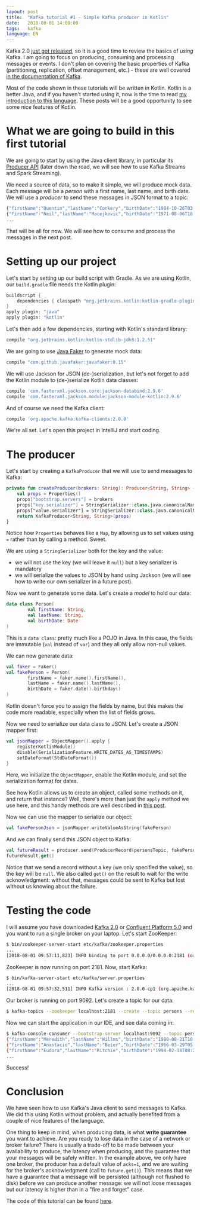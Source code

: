 ```yaml
---
layout: post
title:  "Kafka tutorial #1 - Simple Kafka producer in Kotlin"
date:   2018-08-01 14:00:00
tags:   kafka
language: EN
---
```


Kafka 2.0 [just got released](http://kafka.apache.org/downloads#2.0.0), so it is a good time to review the basics of _using_ Kafka. I am going to focus on producing, consuming and processing messages or events. I don't plan on covering the basic properties of Kafka (partitioning, replication, offset management, etc.) - these are well covered [in the documentation of Kafka](https://kafka.apache.org/documentation/).

Most of the code shown in these tutorials will be written in Kotlin. Kotlin is a better Java, and if you haven't started using it, now is the time to read [my introduction to this language](/2018/02/03/my-journey-with-kotlin-part-1-how-i-came-to-dislike-java.html). These posts will be a good opportunity to see some nice features of Kotlin.

# What we are going to build in this first tutorial

We are going to start by using the Java client library, in particular its [Producer API](https://kafka.apache.org/20/javadoc/index.html?org/apache/kafka/clients/producer/KafkaProducer.html) (later down the road, we will see how to use Kafka Streams and Spark Streaming).

We need a source of data, so to make it simple, we will produce mock data. Each message will be a _person_ with a first name, last name, and birth date. We will use a _producer_ to send these messages in JSON format to a topic:

```javascript
{"firstName":"Quentin","lastName":"Corkery","birthDate":"1984-10-26T03:52:14.449+0000"}
{"firstName":"Neil","lastName":"Macejkovic","birthDate":"1971-08-06T18:03:11.533+0000"}
...
```

That will be all for now. We will see how to consume and process the messages in the next post.

# Setting up our project

Let's start by setting up our build script with Gradle. As we are using Kotlin, our `build.gradle` file needs the Kotlin plugin:

```gradle
buildscript {
    dependencies { classpath "org.jetbrains.kotlin:kotlin-gradle-plugin:1.2.51" }
}
apply plugin: "java"
apply plugin: "kotlin"
```

Let's then add a few dependencies, starting with Kotlin's standard library:

```gradle
compile "org.jetbrains.kotlin:kotlin-stdlib-jdk8:1.2.51"
```

We are going to use [Java Faker](https://github.com/DiUS/java-faker) to generate mock data:

```gradle
compile "com.github.javafaker:javafaker:0.15"
```

We will use Jackson for JSON (de-)serialization, but let's not forget to add the Kotlin module to (de-)serialize Kotlin data classes:

```gradle
compile 'com.fasterxml.jackson.core:jackson-databind:2.9.6'
compile 'com.fasterxml.jackson.module:jackson-module-kotlin:2.9.6'
```

And of course we need the Kafka client:

```gradle
compile 'org.apache.kafka:kafka-clients:2.0.0'
```

We're all set. Let's open this project in IntelliJ and start coding.

# The producer

Let's start by creating a `KafkaProducer` that we will use to send messages to Kafka:

```kotlin
private fun createProducer(brokers: String): Producer<String, String> {
    val props = Properties()
    props["bootstrap.servers"] = brokers
    props["key.serializer"] = StringSerializer::class.java.canonicalName
    props["value.serializer"] = StringSerializer::class.java.canonicalName
    return KafkaProducer<String, String>(props)
}
```

Notice how `Properties` behaves like a `Map`, by allowing us to set values using `=` rather than by calling a method. Sweet.

We are using a `StringSerializer` both for the key and the value:
- we will not use the key (we will leave it `null`) but a key serializer is mandatory
- we will serialize the values to JSON by hand using Jackson (we will see how to write our own serializer in a future post).

Now we want to generate some data. Let's create a _model_ to hold our data:

```kotlin
data class Person(
        val firstName: String,
        val lastName: String,
        val birthDate: Date
)
```

This is a `data class`: pretty much like a POJO in Java. In this case, the fields are immutable (`val` instead of `var`) and they all only allow non-null values.

We can now generate data:

```kotlin
val faker = Faker()
val fakePerson = Person(
        firstName = faker.name().firstName(),
        lastName = faker.name().lastName(),
        birthDate = faker.date().birthday()
)
```

Kotlin doesn't force you to assign the fields by name, but this makes the code more readable, especially when the list of fields grows.

Now we need to serialize our data class to JSON. Let's create a JSON mapper first:

```kotlin
val jsonMapper = ObjectMapper().apply {
    registerKotlinModule()
    disable(SerializationFeature.WRITE_DATES_AS_TIMESTAMPS)
    setDateFormat(StdDateFormat())
}
```

Here, we initialize the `ObjectMapper`, enable the Kotlin module, and set the serialization format for dates.

See how Kotlin allows us to create an object, called some methods on it, and return that instance? Well, there's more than just the `apply` method we use here, and this handy methods are well described in [this post](https://ask.ericlin.info/post/2017/06/subtle-differences-between-kotlins-with-apply-let-also-and-run/).

Now we can use the mapper to serialize our object:

```kotlin
val fakePersonJson = jsonMapper.writeValueAsString(fakePerson)
```

And we can finally send this JSON object to Kafka:

```kotlin
val futureResult = producer.send(ProducerRecord(personsTopic, fakePersonJson))
futureResult.get()
```

Notice that we send a record without a key (we only specified the value), so the key will be `null`. We also called `get()` on the result to wait for the write acknowledgment: without that, messages could be sent to Kafka but lost without us knowing about the failure.

# Testing the code

I will assume you have downloaded [Kafka 2.0](https://kafka.apache.org/downloads#2.0.0) or [Confluent Platform 5.0](https://www.confluent.io/download/) and you want to run a single broker on your laptop. Let's start ZooKeeper:

```bash
$ bin/zookeeper-server-start etc/kafka/zookeeper.properties
...
[2018-08-01 09:57:11,823] INFO binding to port 0.0.0.0/0.0.0.0:2181 (org.apache.zookeeper.server.NIOServerCnxnFactory)
```

ZooKeeper is now running on port 2181. Now, start Kafka:

```bash
$ bin/kafka-server-start etc/kafka/server.properties
...
[2018-08-01 09:57:32,511] INFO Kafka version : 2.0.0-cp1 (org.apache.kafka.common.utils.AppInfoParser)
```

Our broker is running on port 9092. Let's create a topic for our data:

```bash
$ kafka-topics --zookeeper localhost:2181 --create --topic persons --replication-factor 1 --partitions 4
```

Now we can start the application in our IDE, and see data coming in:

```bash
$ kafka-console-consumer --bootstrap-server localhost:9092 --topic persons
{"firstName":"Meredith","lastName":"Willms","birthDate":"1980-08-21T10:13:27.533+0000"}
{"firstName":"Anastacio","lastName":"Beier","birthDate":"1966-03-29T05:00:48.993+0000"}
{"firstName":"Eudora","lastName":"Ritchie","birthDate":"1994-02-18T08:29:49.276+0000"}
...
```

Success!

# Conclusion

We have seen how to use Kafka's Java client to send messages to Kafka. We did this using Kotlin without problem, and actually benefited from a couple of nice features of the language.

One thing to keep in mind, when producing data, is what **write guarantee** you want to achieve. Are you ready to lose data in the case of a network or broker failure? There is usually a trade-off to be made between your availability to produce, the latency when producing, and the guarantee that your messages will be safely written. In the example above, we only have one broker, the producer has a default value of `acks=1`, and we are waiting for the broker's acknowledgment (call to `future.get()`). This means that we have a guarantee that a message will be persisted (although not flushed to disk) before we can produce another message: we will not loose messages but our latency is higher than in a "fire and forget" case.

The code of this tutorial can be found [here](https://github.com/aseigneurin/kafka-tutorial-simple-client).
